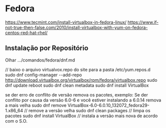 # Fedora

https://www.tecmint.com/install-virtualbox-in-fedora-linux/
https://www.if-not-true-then-false.com/2010/install-virtualbox-with-yum-on-fedora-centos-red-hat-rhel/


## Instalação por Repositório
Olhar .../comandos/fedora/dnf.md

// baixo o arquivo virtualvox.repo do site para a pasta /etc/yum.repos.d
sudo dnf config-manager --add-repo http://download.virtualbox.org/virtualbox/rpm/fedora/virtualbox.repo
sudo dnf update
reboot
sudo dnf clean metadata
sudo dnf install VirtualBox

se der erro de conflito de versão remova os pacotes, exemplo:
Se der conflito por causa da versão 6.0-6 e você
estiver instalando a 6.0.14 remova a mais velha
sudo dnf remove VirtualBox-6.0-6.0.10_132072_fedora29-1.x86_64  // remove a versão velha
sudo dnf clean packages  // limpa os pacotes
sudo dnf install VirtualBox  // instala a versão mais nova de acordo com o S.O.

